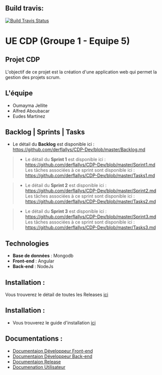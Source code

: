
## Build travis:

[![Build Travis Status](https://travis-ci.com/derflallys/CDP-Dev.svg?token=gsystqqqLGzAApB6oXpS&branch=master)](https://travis-ci.com/derflallys/CDP-Dev)

# UE CDP (Groupe 1 - Equipe 5)

## Projet CDP 
 L'objectif de ce projet est la création d'une application web qui permet la gestion des projets scrum.


## L'équipe

* Oumayma Jellite
* Alfred Aboubacar
* Eudes Martinez

## Backlog | Sprints | Tasks 

* Le détail du **Backlog** est disponible ici : https://github.com/derflallys/CDP-Dev/blob/master/Backlog.md 

> * Le détail du **Sprint 1** est disponible ici : 
>https://github.com/derflallys/CDP-Dev/blob/master/Sprint1.md     
 > Les tâches associées à ce sprint sont disponible ici :
https://github.com/derflallys/CDP-Dev/blob/master/Tasks1.md

> * Le détail du **Sprint 2** est disponible ici : 
>https://github.com/derflallys/CDP-Dev/blob/master/Sprint2.md     
 > Les tâches associées à ce sprint sont disponible ici :
https://github.com/derflallys/CDP-Dev/blob/master/Tasks2.md


> * Le détail du **Sprint 3** est disponible ici : 
>https://github.com/derflallys/CDP-Dev/blob/master/Sprint3.md     
 > Les tâches associées à ce sprint sont disponible ici :
https://github.com/derflallys/CDP-Dev/blob/master/Tasks3.md


## Technologies 
 * **Base de données** :  Mongodb
 * **Front-end** : Angular
 * **Back-end** : NodeJs

## Installation : 
Vous trouverez le détail de toutes les Releases [ici](https://github.com/derflallys/CDP-Dev/blob/master/Release.md
)
  
## Installation : 

*  Vous trouverez le guide d'installation [ici](https://github.com/derflallys/CDP-Dev/blob/master/Install.md)



## Documentations : 

 * [Documentaion Développeur Front-end](https://github.com/derflallys/CDP-Dev/blob/master/front-end/Documentation_FrontEnd.md)  
 * [Documentaion Développeur Back-end](https://github.com/derflallys/CDP-Dev/blob/master/back-end/Documentation_BackEnd.md) 
 * [Documentaion Release](https://github.com/derflallys/CDP-Dev/blob/master/Release.md) 
 * [Documenation Utilisateur](https://github.com/derflallys/CDP-Dev/blob/master/User-Manual.md)  

